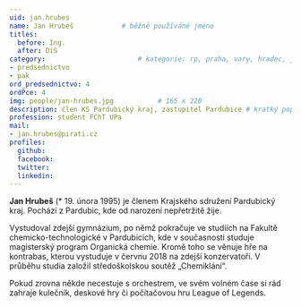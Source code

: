 ```yaml
---
uid: jan.hrubes
name: Jan Hrubeš      		# běžně používáné jméno
titles:
  before: Ing.
  after: DiS
category:                 		# kategorie: rp, praha, vary, hradec, jmk, senat
- predsednictvo
- pak
ord_predsednictvo: 4
ordPce: 4
img: people/jan-hrubes.jpg           # 165 x 220
description: člen KS Pardubický kraj, zastupitel Pardubice # kratký popis, max 160 znaků
profession: student FChT UPa
mail:
- jan.hrubes@pirati.cz
profiles:
  github:
  facebook:
  twitter:
  linkedin:
---
```

**Jan Hrubeš** (* 19. února 1995) je členem Krajského sdružení Pardubický kraj. Pochází z Pardubic, kde od narození nepřetržitě žije.

Vystudoval zdejší gymnázium, po němž pokračuje ve studiích na Fakultě chemicko-technologické v Pardubicích, kde v současnosti studuje magisterský program Organická chemie. Kromě toho se věnuje hře na kontrabas, kterou vystuduje v červnu 2018 na zdejší konzervatoři. V průběhu studia založil středoškolskou soutěž „Chemiklání“.

Pokud zrovna někde necestuje s orchestrem, ve svém volném čase si rád zahraje kulečník, deskové hry či počítačovou hru League of Legends.
